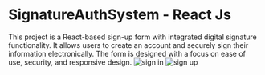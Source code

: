 # SignatureAuthSystem - React Js
This project is a React-based sign-up form with integrated digital signature functionality. It allows users to create an account and securely sign their information electronically. The form is designed with a focus on ease of use, security, and responsive design. 
![sign in](https://github.com/user-attachments/assets/54d8a8a1-a7e2-4fc2-98f0-a17d8213bc60)
![sign up](https://github.com/user-attachments/assets/4ec913e3-a09c-41b1-bcbc-b0e64df204da)
